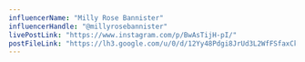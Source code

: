 ```yaml
---
influencerName: "Milly Rose Bannister"
influencerHandle: "@millyrosebannister"
livePostLink: "https://www.instagram.com/p/BwAsTijH-pI/"
postFileLink: "https://lh3.google.com/u/0/d/12Yy48Pdgi8JrUd3L2WfFSfaxCk8MC1p0"
---
```

